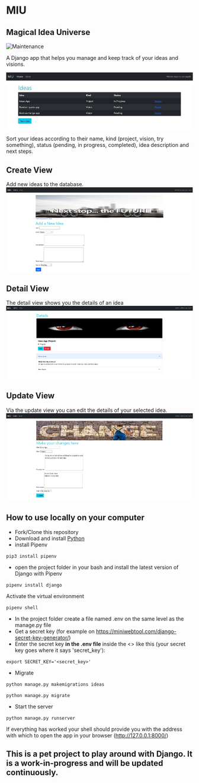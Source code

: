 # MIU

## Magical Idea Universe

![Maintenance](https://img.shields.io/badge/Maintained%3F-yes-green.svg)

A Django app that helps you manage and keep track of your ideas and visions.

![screenshot](static/img/screenshot_listview.jpg)

Sort your ideas according to their name, kind (project, vision, try something), status (pending, in progress, completed), idea description and next steps.

## Create View

Add new ideas to the database.
![screenshot](static/img/screenshot_new.png)

## Detail View

The detail view shows you the details of an idea
![screenshot](static/img/screenshot_detail.png)

## Update View

Via the update view you can edit the details of your selected idea.
![screenshot](static/img/screenshot_update.png)

## How to use locally on your computer

- Fork/Clone this repository
- Download and install [Python](https://www.python.org/downloads/)
- install Pipenv

```
pip3 install pipenv
```

- open the project folder in your bash and install the latest version of Django with Pipenv

```
pipenv install django
```

Activate the virtual environment

```
pipenv shell
```

- In the project folder create a file named .env on the same level as the manage.py file
- Get a secret key (for example on https://miniwebtool.com/django-secret-key-generator/)
- Enter the secret key **in the .env file** inside the <> like this (your secret key goes where it says 'secret_key'):

```
export SECRET_KEY='<secret_key>'
```

- Migrate

```
python manage.py makemigrations ideas
```

```
python manage.py migrate
```

- Start the server

```
python manage.py runserver
```

If everything has worked your shell should provide you with the address with which to open the app in your browser (http://127.0.0.1:8000/)

## This is a pet project to play around with Django. It is a work-in-progress and will be updated continuously.
